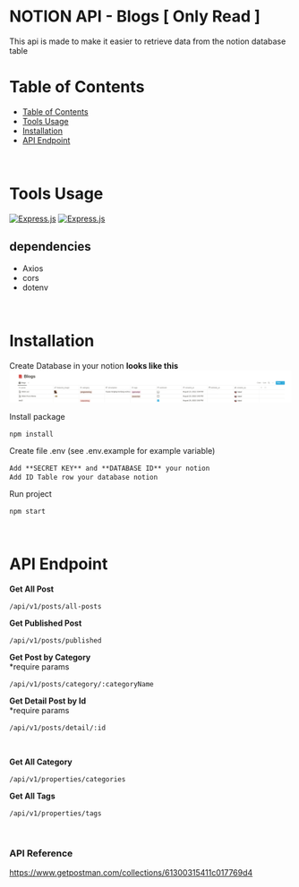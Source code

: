 <h1 align="left"> NOTION API - Blogs [ Only Read ] </h1>
This api is made to make it easier to retrieve data from the notion database table

<br />

# Table of Contents

- [Table of Contents](#table-of-contents)
- [Tools Usage](#tools-usage)
- [Installation](#installation)
- [API Endpoint](#api-endpoint)

<br />

# Tools Usage

[![Express.js](https://img.shields.io/badge/Express.js-000000?style=for-the-badge&logo=express&logoColor=white)](https://www.expressjs.com)
[![Express.js](https://img.shields.io/badge/Notion-000000?style=for-the-badge&logo=notion&logoColor=white)](https://www.notion.io)

## dependencies

- Axios
- cors
- dotenv

<br />

# Installation

Create Database in your notion
**looks like this**
![Notion database table](notion/database-preview.png)

Install package

```
npm install
```

Create file .env (see .env.example for example variable)

```
Add **SECRET KEY** and **DATABASE ID** your notion
Add ID Table row your database notion
```

Run project

```
npm start
```

<br />

# API Endpoint

**Get All Post**

```
/api/v1/posts/all-posts
```

**Get Published Post**

```
/api/v1/posts/published
```

**Get Post by Category**<br/>
\*require params

```
/api/v1/posts/category/:categoryName
```

**Get Detail Post by Id**<br />
\*require params

```
/api/v1/posts/detail/:id
```

<br />

**Get All Category**<br />

```
/api/v1/properties/categories
```

**Get All Tags**<br />

```
/api/v1/properties/tags
```

<br />

### API Reference

https://www.getpostman.com/collections/61300315411c017769d4
